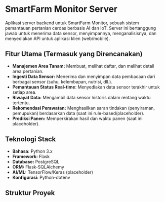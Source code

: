 
# SmartFarm Monitor Server

Aplikasi server backend untuk SmartFarm Monitor, sebuah sistem pemantauan pertanian cerdas berbasis AI dan IoT. Server ini bertanggung jawab untuk menerima data sensor, menyimpannya, menganalisisnya, dan menyediakan API untuk aplikasi klien (web/mobile).

## Fitur Utama (Termasuk yang Direncanakan)

* **Manajemen Area Tanam:** Membuat, melihat daftar, dan melihat detail area pertanian.
* **Ingesti Data Sensor:** Menerima dan menyimpan data pembacaan dari berbagai sensor (suhu, kelembapan, nutrisi, dll.).
* **Pemantauan Status Real-time:** Menyediakan data sensor terakhir untuk setiap area.
* **Riwayat Data:** Mengambil data sensor historis dalam rentang waktu tertentu.
* **Rekomendasi Perawatan:** Menghasilkan saran tindakan (penyiraman, pemupukan) berdasarkan data (saat ini rule-based/placeholder).
* **Prediksi Panen:** Memperkirakan hasil dan waktu panen (saat ini placeholder).

## Teknologi Stack

* **Bahasa:** Python 3.x
* **Framework:** Flask
* **Database:** PostgreSQL
* **ORM:** Flask-SQLAlchemy
* **AI/ML:** TensorFlow/Keras (placeholder)
* **Konfigurasi:** Python-dotenv

## Struktur Proyek
